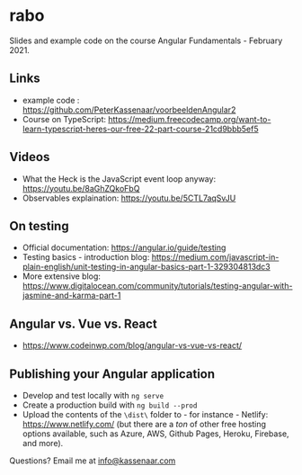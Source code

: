 # rabo
Slides and example code on the course Angular Fundamentals - February 2021.

## Links
- example code : https://github.com/PeterKassenaar/voorbeeldenAngular2
- Course on TypeScript: https://medium.freecodecamp.org/want-to-learn-typescript-heres-our-free-22-part-course-21cd9bbb5ef5 

## Videos
- What the Heck is the JavaScript event loop anyway: https://youtu.be/8aGhZQkoFbQ
- Observables explaination: https://youtu.be/5CTL7aqSvJU

## On testing
- Official documentation: https://angular.io/guide/testing
- Testing basics - introduction blog: https://medium.com/javascript-in-plain-english/unit-testing-in-angular-basics-part-1-329304813dc3
- More extensive blog: https://www.digitalocean.com/community/tutorials/testing-angular-with-jasmine-and-karma-part-1

## Angular vs. Vue vs. React
- https://www.codeinwp.com/blog/angular-vs-vue-vs-react/

## Publishing your Angular application
- Develop and test locally with `ng serve`
- Create a production build with `ng build --prod`
- Upload the contents of the `\dist\` folder to - for instance - Netlify: https://www.netlify.com/ (but there are a *ton* of other free hosting options available, such as Azure, AWS, Github Pages, Heroku, Firebase, and more).

Questions? Email me at info@kassenaar.com

